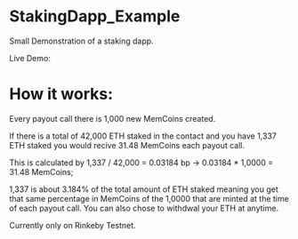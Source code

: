 # StakingDapp_Example


Small Demonstration of a staking dapp.

Live Demo:

# How it works: 

Every payout call there is 1,000 new MemCoins created.

If there is a total of 42,000 ETH staked in the contact and you have 1,337 ETH staked you would recive 31.48 MemCoins each payout call.

This is calculated by 1,337 / 42,000 = 0.03184 bp -> 0.03184 * 1,0000 = 31.48 MemCoins;

1,337 is about 3.184% of the total amount of ETH staked meaning you get that same percentage in MemCoins of the 1,0000 that are minted at the time 
of each payout call. You can also chose to withdwal your ETH at anytime. 

Currently only on Rinkeby Testnet.
